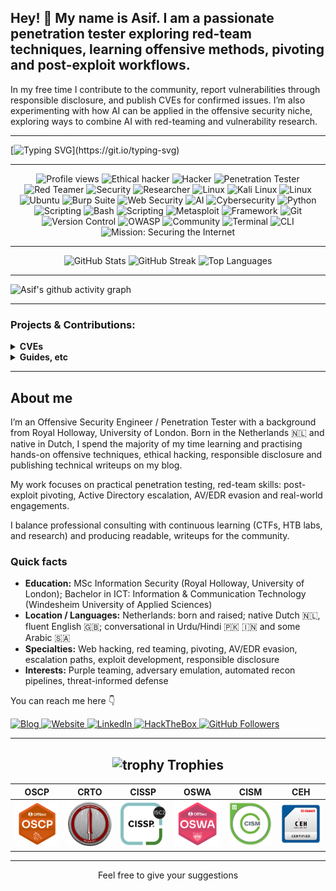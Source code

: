 ## Hey! 👋 My name is Asif. I am a passionate penetration tester exploring red-team techniques, learning offensive methods, pivoting and post-exploit workflows. 
In my free time I contribute to the community, report vulnerabilities through responsible disclosure, and publish CVEs for confirmed issues.
I’m also experimenting with how AI can be applied in the offensive security niche, exploring ways to combine AI with red-teaming and vulnerability research.

---

[![Typing SVG](https://readme-typing-svg.demolab.com?font=Fira+Code&size=15&pause=1000&color=00FF00&width=435&lines=Penetration+tester+%7C+Ethical+hacker;Red+teaming+%7C+Zero+day+seeker;Responsible+disclosure+%7C+Always+learning+;AI+%26+Cybersecurity+%7C+Building+Cyber+Peace+;Secure+the+internet+........)](https://git.io/typing-svg)

---

<div align="center">

  <!-- Row 1 (Identity & OS) -->
  <img src="https://komarev.com/ghpvc/?username=asifnawazminhas&style=for-the-badge&color=00ff00" alt="Profile views" />
  <img src="https://img.shields.io/badge/Ethical%20-000000?style=for-the-badge&logo=shield&logoColor=white" alt="Ethical hacker" />
  <img src="https://img.shields.io/badge/Hacker-9FEF00?style=for-the-badge&logo=hackthebox&logoColor=000000" alt="Hacker" />
  <img src="https://img.shields.io/badge/Penetration%20Tester-00599C?style=for-the-badge&logo=gnometerminal&logoColor=white" alt="Penetration Tester" />
  <img src="https://img.shields.io/badge/Red%20Teamer-B22222?style=for-the-badge&logo=target&logoColor=white" alt="Red Teamer" />
  <img src="https://img.shields.io/badge/Security-30363D?style=for-the-badge" alt="Security" />
  <img src="https://img.shields.io/badge/Researcher-000000?style=for-the-badge" alt="Researcher" />
  <img src="https://img.shields.io/badge/Linux-30363D?style=for-the-badge&logo=linux&logoColor=white" alt="Linux" />
  <img src="https://img.shields.io/badge/Kali%20Linux-557C94?style=for-the-badge&logo=kali-linux&logoColor=white" alt="Kali Linux" />
  <img src="https://img.shields.io/badge/Linux-30363D?style=for-the-badge&logo=linux&logoColor=white" alt="Linux" />
  <img src="https://img.shields.io/badge/Ubuntu-E95420?style=for-the-badge&logo=ubuntu&logoColor=white" alt="Ubuntu" />

  <!-- Row 2 (Paired Security & Scripting) -->
  <img src="https://img.shields.io/badge/Burp%20Suite-FF6633?style=for-the-badge&logo=burpsuite&logoColor=white" alt="Burp Suite" />
  <img src="https://img.shields.io/badge/Web%20Security-30363D?style=for-the-badge&logo=shield&logoColor=white" alt="Web Security" />

  <img src="https://img.shields.io/badge/AI-FF6F00?style=for-the-badge&logo=openai&logoColor=white" alt="AI" />
  <img src="https://img.shields.io/badge/Cybersecurity-434343?style=for-the-badge" alt="Cybersecurity" />

  <img src="https://img.shields.io/badge/Python-3776AB?style=for-the-badge&logo=python&logoColor=white" alt="Python" />
  <img src="https://img.shields.io/badge/Scripting-AAAAAA?style=for-the-badge" alt="Scripting" />

  <img src="https://img.shields.io/badge/Bash-4EAA25?style=for-the-badge&logo=gnubash&logoColor=white" alt="Bash" />
  <img src="https://img.shields.io/badge/Scripting-8A8A8A?style=for-the-badge" alt="Scripting" />


  <!-- Row 3 (Extra Skills & Tools in Pairs) -->
  <img src="https://img.shields.io/badge/Metasploit-03A9F4?style=for-the-badge&logo=metasploit&logoColor=white" alt="Metasploit" />
  <img src="https://img.shields.io/badge/Framework-444444?style=for-the-badge&logo=framework&logoColor=white" alt="Framework" />

  <img src="https://img.shields.io/badge/Git-F05032?style=for-the-badge&logo=git&logoColor=white" alt="Git" />
  <img src="https://img.shields.io/badge/Version%20Control-FF7F2A?style=for-the-badge&logo=versioncontrol&logoColor=white" alt="Version Control" />

  <img src="https://img.shields.io/badge/OWASP-000000?style=for-the-badge&logo=owasp&logoColor=white" alt="OWASP" />
  <img src="https://img.shields.io/badge/Community-6C6C6C?style=for-the-badge&logo=community&logoColor=white" alt="Community" />

  <img src="https://img.shields.io/badge/Terminal-241F31?style=for-the-badge&logo=gnome-terminal&logoColor=white" alt="Terminal" />
  <img src="https://img.shields.io/badge/CLI-666666?style=for-the-badge&logo=command-line&logoColor=white" alt="CLI" />

  <br/>

  <!-- Row 4 (Mission Badge) -->
  <img src="https://img.shields.io/badge/Securing-The%20Internet-brightgreen?style=for-the-badge&logo=cloudflare&logoColor=white" alt="Mission: Securing the Internet" />

</div>

---

<!-- GitHub Stats Section -->
<div align="center">
  <img src="https://github-readme-stats.vercel.app/api?username=asifnawazminhas&show_icons=true&theme=dark" alt="GitHub Stats" />
  <img src="https://github-readme-streak-stats.herokuapp.com/?user=asifnawazminhas&theme=dark" alt="GitHub Streak" />
  <img src="https://github-readme-stats.vercel.app/api/top-langs/?username=asifnawazminhas&layout=compact&theme=dark" alt="Top Languages" />
</div>

---


![Asif's github activity graph](https://github-readme-activity-graph.vercel.app/graph?username=asifnawazminhas&theme=react-dark)

---

### Projects & Contributions:

<details>
  <summary><b> CVEs</b></summary>
  <br/>
    <table>
      <thead align="center">
        <tr border: none;>
          <td><b>CVE</b></td>
          <td><b>Short Description</b></td>
          <td><b>References</b></td>
        </tr>
      </thead>
      <tbody>
       <tr>
  <td><b>WordPress security researcher CVEs overview</b></td>
  <td>An overview of the vulnerabilities I’ve reported and published through Wordfence Threat Intelligence, including CVE IDs, descriptions, and affected software.</td>
  <td><a href="https://www.wordfence.com/threat-intel/vulnerabilities/researchers/asif-nawaz-minhas?page=2" target="_blank" rel="noopener noreferrer">Wordfence Researcher Page</a></td>
</tr>
<tr>
  <td><b>CVE-2024-34955</b></td>
  <td>Code-projects Budget Management 1.0 is vulnerable to SQL Injection via the delete parameter.</td>
  <td><a href="https://nvd.nist.gov/vuln/detail/CVE-2024-34955" target="_blank" rel="noopener noreferrer">NVD Entry</a></td>
</tr>
<tr>
  <td><b>CVE-2024-34954</b></td>
  <td>Code-projects Budget Management 1.0 is vulnerable to Cross Site Scripting (XSS) via the budget parameter.</td>
  <td><a href="https://nvd.nist.gov/vuln/detail/CVE-2024-34954" target="_blank" rel="noopener noreferrer">NVD Entry</a></td>
</tr>
      </tbody>
    </table>
    <br/>
</details>

<details>
  <summary><b> Guides, etc</b></summary>
  <br/>
    <table>
      <thead align="center">
        <tr border: none;>
          <td><b>Project</b></td>
          <td><b>Short Description</b></td>
          <td><b>Stars</b></td>
          <td><b>Forks</b></td>
        </tr>
      </thead>
      <tbody>
        <tr>
          <td><a href="https://genai.owasp.org/resource/genai-red-teaming-guide/" target="_blank" rel="noopener noreferrer"><b>OWASP GenAI Red Teaming Guide</b></a></td>
          <td>A community-driven guide by OWASP on red teaming for generative AI systems, outlining risks, testing approaches, and mitigation strategies.</td>
          <td>N/A</td>
          <td>N/A</td>
        </tr>
      </tbody>
    </table>
</details>


---

## About me

I’m an Offensive Security Engineer / Penetration Tester with a background from Royal Holloway, University of London. Born in the Netherlands 🇳🇱 and native in Dutch, I spend the majority of my time learning and practising hands-on offensive techniques, ethical hacking, responsible disclosure and publishing technical writeups on my blog.  

My work focuses on practical penetration testing, red-team skills: post-exploit pivoting, Active Directory escalation, AV/EDR evasion and real-world engagements. 

I balance professional consulting with continuous learning (CTFs, HTB labs, and research) and producing readable, writeups for the community.

### Quick facts
- **Education:** MSc Information Security (Royal Holloway, University of London); Bachelor in ICT: Information & Communication Technology (Windesheim University of Applied Sciences)  
- **Location / Languages:** Netherlands: born and raised; native Dutch 🇳🇱, fluent English 🇬🇧; conversational in Urdu/Hindi 🇵🇰 🇮🇳 and some Arabic 🇸🇦
- **Specialties:** Web hacking, red teaming, pivoting, AV/EDR evasion, escalation paths, exploit development, responsible disclosure  
- **Interests:** Purple teaming, adversary emulation, automated recon pipelines, threat-informed defense

You can reach me here 👇

<div>
  <a href="https://www.asifnawazminhas.com/" target="_blank">
    <img src="https://img.shields.io/badge/Blog-21759B?style=for-the-badge&logo=ghost&logoColor=white" alt="Blog"/>
  </a>
  <a href="https://www.asifnawazminhas.com/" target="_blank">
    <img src="https://img.shields.io/badge/Website-38B2AC?style=for-the-badge&logo=webdriverio&logoColor=white" alt="Website"/>
  </a>
  <a href="https://www.linkedin.com/in/asifminhasnl/" target="_blank">
    <img src="https://img.shields.io/badge/linkedin-0A66C2?style=for-the-badge&logo=linkedin&logoColor=white" alt="LinkedIn"/>
  </a>
  <a href="https://app.hackthebox.com/profile/154138" target="_blank">
    <img src="https://img.shields.io/badge/hackthebox-a3e54a?style=for-the-badge&logo=hackthebox&logoColor=black" alt="HackTheBox"/>
  </a>
  <a href="https://github.com/asifnawazminhas" target="_blank" rel="noopener noreferrer">
    <img src="https://img.shields.io/github/followers/asifnawazminhas?style=for-the-badge&logo=github&color=blue" alt="GitHub Followers"/>
  </a>
</div>

---

<div align="center">


## <img src="https://media.giphy.com/media/YMwJF1OQAlbnf6HFjd/giphy.gif" width="50" height="45" alt="trophy"> Trophies

| OSCP | CRTO | CISSP | OSWA | CISM | CEH |
| :--: | :--: | :---: | :--: | :--: | :-: |
| <a href="https://www.credential.net/0f2a3465-2fa6-4402-b526-6f372b35bd93?trk=public_profile_see-credential#acc.Bnhq091G" target="_blank" rel="noopener noreferrer"><img src="./img/OSCP.png" alt="OSCP" width="120"></a> | <a href="https://eu.badgr.com/public/assertions/p2xxJx0DQU2ffXblBNslLg" target="_blank" rel="noopener noreferrer"><img src="./img/CRTO.png" alt="CRTO" width="120"></a> | <a href="https://www.credly.com/badges/15539bb2-b697-4cef-8c7a-699f2700255d?trk=public_profile_see-credential" target="_blank" rel="noopener noreferrer"><img src="./img/CISSP.png" alt="CISSP" width="120"></a> | <a href="https://www.credential.net/d354e55c-d333-4347-9ddf-5e9d44cca4c4?trk=public_profile_see-credential#acc.YxfV3PiU" target="_blank" rel="noopener noreferrer"><img src="./img/OSWA.png" alt="OSWA" width="120"></a> | <a href="https://www.credly.com/badges/b75ea7b9-55ff-4f43-a526-9077388491b6/public_url?trk=public_profile_see-credential" target="_blank" rel="noopener noreferrer"><img src="./img/CISM.png" alt="CISM" width="120"></a> | <a href="https://aspen.eccouncil.org/VerifyBadge?type=certification&a=2lRukjKr7UUZduuSqj0TbmTVi+5o1PGgbCuiL97m6ug=&trk=public_profile_see-credential" target="_blank" rel="noopener noreferrer"><img src="./img/CEH.png" alt="CEH" width="120"></a> |

---

Feel free to give your suggestions 

</div>


